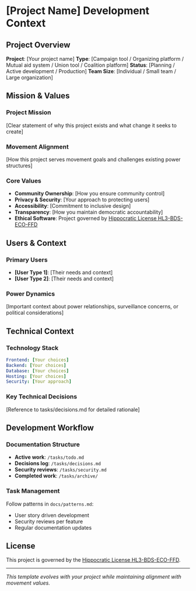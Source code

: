 # [Project Name] Development Context

<!--
AI/DEVELOPER NOTE:
- Copy this file to your project root as CLAUDE.md and customize
- Update all [bracketed] sections for your specific project
- See /docs/patterns.md for organizational workflows
- See /docs/reference.md for domain adaptation examples
-->

## Project Overview

**Project**: [Your project name]
**Type**: [Campaign tool / Organizing platform / Mutual aid system / Union tool / Coalition platform]
**Status**: [Planning / Active development / Production]
**Team Size**: [Individual / Small team / Large organization]

## Mission & Values

### Project Mission
[Clear statement of why this project exists and what change it seeks to create]

### Movement Alignment
[How this project serves movement goals and challenges existing power structures]

### Core Values
- **Community Ownership**: [How you ensure community control]
- **Privacy & Security**: [Your approach to protecting users]
- **Accessibility**: [Commitment to inclusive design]
- **Transparency**: [How you maintain democratic accountability]
- **Ethical Software**: Project governed by [Hippocratic License HL3-BDS-ECO-FFD](../LICENSE)

## Users & Context

### Primary Users
- **[User Type 1]**: [Their needs and context]
- **[User Type 2]**: [Their needs and context]

### Power Dynamics
[Important context about power relationships, surveillance concerns, or political considerations]

## Technical Context

### Technology Stack
```yaml
Frontend: [Your choices]
Backend: [Your choices]
Database: [Your choices]
Hosting: [Your choices]
Security: [Your approach]
```

### Key Technical Decisions
[Reference to tasks/decisions.md for detailed rationale]

## Development Workflow

### Documentation Structure
- **Active work**: `/tasks/todo.md`
- **Decisions log**: `/tasks/decisions.md`
- **Security reviews**: `/tasks/security.md`
- **Completed work**: `/tasks/archive/`

### Task Management
Follow patterns in `docs/patterns.md`:
- User story driven development
- Security reviews per feature
- Regular documentation updates

## License

This project is governed by the [Hippocratic License HL3-BDS-ECO-FFD](LICENSE).

---

*This template evolves with your project while maintaining alignment with movement values.*